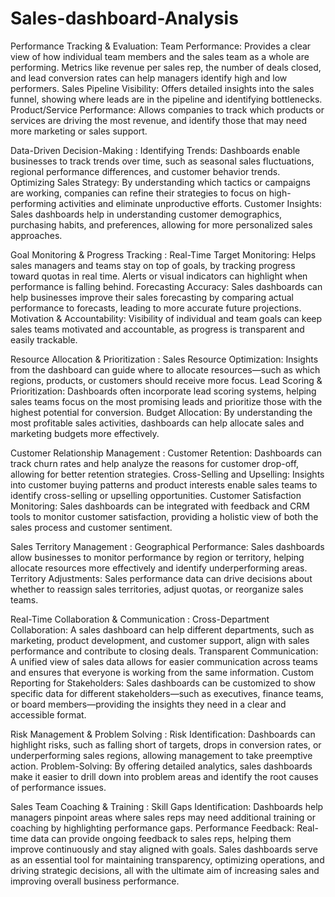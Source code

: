 # Sales-dashboard-Analysis
 Performance Tracking & Evaluation:
Team Performance: Provides a clear view of how individual team members and the sales team as a whole are performing. Metrics like revenue per sales rep, the number of deals closed, and lead conversion rates can help managers identify high and low performers.
Sales Pipeline Visibility: Offers detailed insights into the sales funnel, showing where leads are in the pipeline and identifying bottlenecks.
Product/Service Performance: Allows companies to track which products or services are driving the most revenue, and identify those that may need more marketing or sales support.

Data-Driven Decision-Making :
Identifying Trends: Dashboards enable businesses to track trends over time, such as seasonal sales fluctuations, regional performance differences, and customer behavior trends.
Optimizing Sales Strategy: By understanding which tactics or campaigns are working, companies can refine their strategies to focus on high-performing activities and eliminate unproductive efforts.
Customer Insights: Sales dashboards help in understanding customer demographics, purchasing habits, and preferences, allowing for more personalized sales approaches.

Goal Monitoring & Progress Tracking :
Real-Time Target Monitoring: Helps sales managers and teams stay on top of goals, by tracking progress toward quotas in real time. Alerts or visual indicators can highlight when performance is falling behind.
Forecasting Accuracy: Sales dashboards can help businesses improve their sales forecasting by comparing actual performance to forecasts, leading to more accurate future projections.
Motivation & Accountability: Visibility of individual and team goals can keep sales teams motivated and accountable, as progress is transparent and easily trackable.

Resource Allocation & Prioritization :
Sales Resource Optimization: Insights from the dashboard can guide where to allocate resources—such as which regions, products, or customers should receive more focus.
Lead Scoring & Prioritization: Dashboards often incorporate lead scoring systems, helping sales teams focus on the most promising leads and prioritize those with the highest potential for conversion.
Budget Allocation: By understanding the most profitable sales activities, dashboards can help allocate sales and marketing budgets more effectively.

Customer Relationship Management :
Customer Retention: Dashboards can track churn rates and help analyze the reasons for customer drop-off, allowing for better retention strategies.
Cross-Selling and Upselling: Insights into customer buying patterns and product interests enable sales teams to identify cross-selling or upselling opportunities.
Customer Satisfaction Monitoring: Sales dashboards can be integrated with feedback and CRM tools to monitor customer satisfaction, providing a holistic view of both the sales process and customer sentiment.

Sales Territory Management :
Geographical Performance: Sales dashboards allow businesses to monitor performance by region or territory, helping allocate resources more effectively and identify underperforming areas.
Territory Adjustments: Sales performance data can drive decisions about whether to reassign sales territories, adjust quotas, or reorganize sales teams.

Real-Time Collaboration & Communication :
Cross-Department Collaboration: A sales dashboard can help different departments, such as marketing, product development, and customer support, align with sales performance and contribute to closing deals.
Transparent Communication: A unified view of sales data allows for easier communication across teams and ensures that everyone is working from the same information.
Custom Reporting for Stakeholders: Sales dashboards can be customized to show specific data for different stakeholders—such as executives, finance teams, or board members—providing the insights they need in a clear and accessible format.

Risk Management & Problem Solving :
Risk Identification: Dashboards can highlight risks, such as falling short of targets, drops in conversion rates, or underperforming sales regions, allowing management to take preemptive action.
Problem-Solving: By offering detailed analytics, sales dashboards make it easier to drill down into problem areas and identify the root causes of performance issues.

Sales Team Coaching & Training :
Skill Gaps Identification: Dashboards help managers pinpoint areas where sales reps may need additional training or coaching by highlighting performance gaps.
Performance Feedback: Real-time data can provide ongoing feedback to sales reps, helping them improve continuously and stay aligned with goals.
Sales dashboards serve as an essential tool for maintaining transparency, optimizing operations, and driving strategic decisions, all with the ultimate aim of increasing sales and improving overall business performance.






